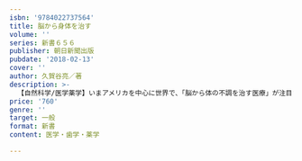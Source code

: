 ```yaml
---
isbn: '9784022737564'
title: 脳から身体を治す
volume: ''
series: 新書６５６
publisher: 朝日新聞出版
pubdate: '2018-02-13'
cover: ''
author: 久賀谷亮／著
description: >-
  【自然科学/医学薬学】いまアメリカを中心に世界で、「脳から体の不調を治す医療」が注目されている。器質的に問題ないにもかかわらず、なかなか改善しない症状。その多くは脳に原因があった！　科学的根拠に基づいた「脳から健康になる」メカニズムを紹介。
price: '760'
genre: ''
target: 一般
format: 新書
content: 医学・歯学・薬学

---
```

